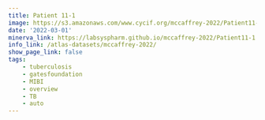 ```yaml
---
title: Patient 11-1
image: https://s3.amazonaws.com/www.cycif.org/mccaffrey-2022/Patient11-1/thumbnail--default.jpg
date: '2022-03-01'
minerva_link: https://labsyspharm.github.io/mccaffrey-2022/Patient11-1
info_link: /atlas-datasets/mccaffrey-2022/
show_page_link: false
tags:
    - tuberculosis
    - gatesfoundation
    - MIBI
    - overview
    - TB
    - auto
---
```


